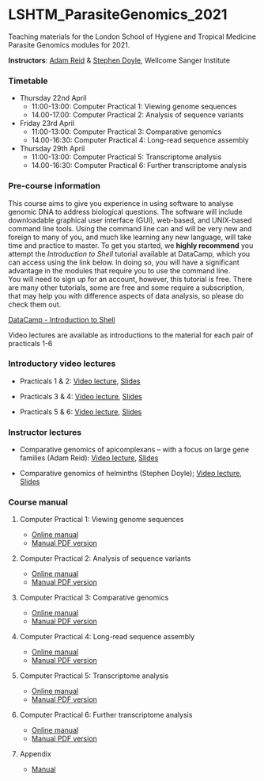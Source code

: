 # LSHTM_ParasiteGenomics_2021

Teaching materials for the London School of Hygiene and Tropical Medicine Parasite Genomics modules for 2021.

**Instructors**: [Adam Reid](mailto:ar11@sanger.ac.uk) & [Stephen Doyle](mailto:sd21@sanger.ac.uk), Wellcome Sanger Institute

### Timetable
- Thursday 22nd April
     - 11:00-13:00: Computer Practical 1: Viewing genome sequences 
     - 14.00-17.00: Computer Practical 2: Analysis of sequence variants
- Friday 23rd April
     - 11:00-13:00: Computer Practical 3: Comparative genomics
     - 14.00-16:30: Computer Practical 4: Long-read sequence assembly
- Thursday 29th April
     - 11:00-13:00: Computer Practical 5: Transcriptome analysis
     - 14.00-16:30: Computer Practical 6: Further transcriptome analysis

### Pre-course information
This course aims to give you experience in using software to analyse genomic DNA to address biological questions. The software will include downloadable graphical user interface (GUI), web-based, and UNIX-based command line tools. Using the command line can and will be very new and foreign to many of you, and much like learning any new language, will take time and practice to master. To get you started, we **highly recommend** you attempt the *Introduction to Shell* tutorial available at DataCamp, which you can access using the link below. In doing so, you will have a significant advantage in the modules that require you to use the command line.  
You will need to sign up for an account, however, this tutorial is free. There are many other tutorials, some are free and some require a subscription, that may help you with difference aspects of data analysis, so please do check them out.

[DataCamp - Introduction to Shell](https://www.datacamp.com/courses/introduction-to-shell)

Video lectures are available as introductions to the material for each pair of practicals 1-6

### Introductory video lectures

- Practicals 1 & 2: [Video lecture](), [Slides](Presentations_2021/LSHTM2021_Talk_Introduction.pdf)

- Practicals 3 & 4: [Video lecture](https://pro.panopto.com/Panopto/Pages/Viewer.aspx?tid=afa63dd7-01b8-433c-b37e-ad03015d384b), [Slides](Presentations_2021/LSHTM2021_Talk_ComparativeGenomics_Assembly.pptx)

- Practicals 5 & 6: [Video lecture](), [Slides](Presentations_2021/LSHTM2021_Talk_RNAseq.pdf)

### Instructor lectures

- Comparative genomics of apicomplexans – with a focus on large gene families (Adam Reid): [Video lecture](), [Slides]()

- Comparative genomics of helminths (Stephen Doyle); [Video lecture](), [Slides]()

### Course manual

1. Computer Practical 1: Viewing genome sequences
     - [Online manual](Module_1_Artemis.md)
     - [Manual PDF version](Module_1_Artemis.pdf)
     
2. Computer Practical 2: Analysis of sequence variants
     - [Online manual](Module_2_Mapping_Short_Reads.md)
     - [Manual PDF version](Module_2_Mapping_Short_Reads.pdf)

3. Computer Practical 3: Comparative genomics
     - [Online manual](Module_3_Comparative_Genomics.md)
     - [Manual PDF version](Module_3_Comparative_Genomics.pdf)

4. Computer Practical 4: Long-read sequence assembly
     - [Online manual](Module_4_Genome_Assembly.md)
     - [Manual PDF version](Module_4_Genome_Assembly.pdf)

5. Computer Practical 5: Transcriptome analysis
     - [Online manual](Module_5_RNAseq1.md)
     - [Manual PDF version](Module_5_RNAseq1.pdf)

6. Computer Practical 6: Further transcriptome analysis
     - [Online manual](Module_6_RNAseq2.md)
     - [Manual PDF version](Module_6_RNAseq2.pdf)

7. Appendix
     - [Manual](presentations/LSHTM_Appendix.pdf)
